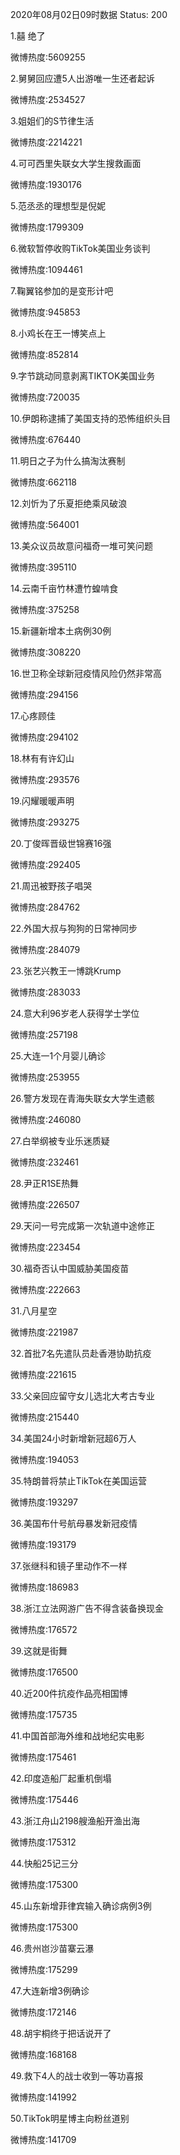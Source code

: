 2020年08月02日09时数据
Status: 200

1.囍 绝了

微博热度:5609255

2.舅舅回应遭5人出游唯一生还者起诉

微博热度:2534527

3.姐姐们的S节律生活

微博热度:2214221

4.可可西里失联女大学生搜救画面

微博热度:1930176

5.范丞丞的理想型是倪妮

微博热度:1799309

6.微软暂停收购TikTok美国业务谈判

微博热度:1094461

7.鞠翼铭参加的是变形计吧

微博热度:945853

8.小鸡长在王一博笑点上

微博热度:852814

9.字节跳动同意剥离TIKTOK美国业务

微博热度:720035

10.伊朗称逮捕了美国支持的恐怖组织头目

微博热度:676440

11.明日之子为什么搞淘汰赛制

微博热度:662118

12.刘忻为了乐夏拒绝乘风破浪

微博热度:564001

13.美众议员故意问福奇一堆可笑问题

微博热度:395110

14.云南千亩竹林遭竹蝗啃食

微博热度:375258

15.新疆新增本土病例30例

微博热度:308220

16.世卫称全球新冠疫情风险仍然非常高

微博热度:294156

17.心疼顾佳

微博热度:294102

18.林有有许幻山

微博热度:293576

19.闪耀暖暖声明

微博热度:293275

20.丁俊晖晋级世锦赛16强

微博热度:292405

21.周迅被野孩子唱哭

微博热度:284762

22.外国大叔与狗狗的日常神同步

微博热度:284079

23.张艺兴教王一博跳Krump

微博热度:283033

24.意大利96岁老人获得学士学位

微博热度:257198

25.大连一1个月婴儿确诊

微博热度:253955

26.警方发现在青海失联女大学生遗骸

微博热度:246080

27.白举纲被专业乐迷质疑

微博热度:232461

28.尹正R1SE热舞

微博热度:226507

29.天问一号完成第一次轨道中途修正

微博热度:223454

30.福奇否认中国威胁美国疫苗

微博热度:222663

31.八月星空

微博热度:221987

32.首批7名先遣队员赴香港协助抗疫

微博热度:221615

33.父亲回应留守女儿选北大考古专业

微博热度:215440

34.美国24小时新增新冠超6万人

微博热度:194053

35.特朗普将禁止TikTok在美国运营

微博热度:193297

36.美国布什号航母暴发新冠疫情

微博热度:193179

37.张继科和镜子里动作不一样

微博热度:186983

38.浙江立法网游广告不得含装备换现金

微博热度:176572

39.这就是街舞

微博热度:176500

40.近200件抗疫作品亮相国博

微博热度:175735

41.中国首部海外维和战地纪实电影

微博热度:175461

42.印度造船厂起重机倒塌

微博热度:175446

43.浙江舟山2198艘渔船开渔出海

微博热度:175312

44.快船25记三分

微博热度:175300

45.山东新增菲律宾输入确诊病例3例

微博热度:175300

46.贵州岜沙苗寨云瀑

微博热度:175299

47.大连新增3例确诊

微博热度:172146

48.胡宇桐终于把话说开了

微博热度:168168

49.救下4人的战士收到一等功喜报

微博热度:141992

50.TikTok明星博主向粉丝道别

微博热度:141709

